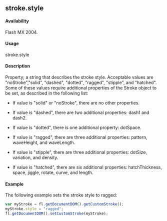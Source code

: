 ## stroke.style

#### Availability

Flash MX 2004.

#### Usage

stroke.style

#### Description

Property; a string that describes the stroke style. Acceptable values are "noStroke","solid", "dashed", "dotted", "ragged", "stipple", and "hatched". Some of these values require additional properties of the Stroke object to be set, as described in the following list:

-   If value is "solid" or "noStroke", there are no other properties.

-   If value is "dashed", there are two additional properties: dash1 and dash2.

-   If value is "dotted", there is one additional property: dotSpace.

-   If value is "ragged", there are three additional properties: pattern, waveHeight, and waveLength.

-   If value is "stipple", there are three additional properties: dotSize, variation, and density.

-   If value is "hatched", there are six additional properties: hatchThickness, space, jiggle, rotate, curve, and length.

#### Example


The following example sets the stroke style to ragged:
```javascript
var myStroke = fl.getDocumentDOM().getCustomStroke();
myStroke.style = "ragged"; 
fl.getDocumentDOM().setCustomStroke(myStroke);

```